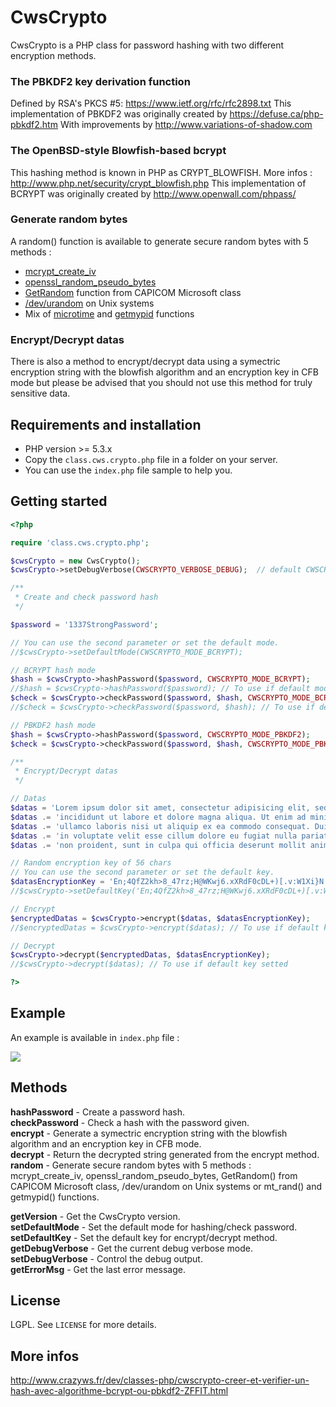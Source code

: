 # CwsCrypto

CwsCrypto is a PHP class for password hashing with two different encryption methods.

### The PBKDF2 key derivation function

Defined by RSA's PKCS #5: https://www.ietf.org/rfc/rfc2898.txt
This implementation of PBKDF2 was originally created by https://defuse.ca/php-pbkdf2.htm
With improvements by http://www.variations-of-shadow.com

### The OpenBSD-style Blowfish-based bcrypt

 This hashing method is known in PHP as CRYPT_BLOWFISH.
 More infos : http://www.php.net/security/crypt_blowfish.php
 This implementation of BCRYPT was originally created by http://www.openwall.com/phpass/
 
### Generate random bytes
 
 A random() function is available to generate secure random bytes with 5 methods :
* [mcrypt_create_iv](http://php.net/manual/en/function.mcrypt-create-iv.php)
* [openssl_random_pseudo_bytes](http://php.net/manual/en/function.openssl-random-pseudo-bytes.php)
* [GetRandom](http://msdn.microsoft.com/en-us/library/aa388176%28VS.85%29.aspx) function from CAPICOM Microsoft class
* [/dev/urandom](http://en.wikipedia.org/wiki//dev/random) on Unix systems
* Mix of [microtime](http://php.net/manual/en/function.microtime.php) and [getmypid](http://php.net/manual/en/function.getmypid.php) functions

### Encrypt/Decrypt datas

There is also a method to encrypt/decrypt data using a symectric encryption string with the blowfish algorithm and an encryption key in CFB mode but please be advised that you should not use this method for truly sensitive data. 

## Requirements and installation

* PHP version >= 5.3.x
* Copy the ``class.cws.crypto.php`` file in a folder on your server.
* You can use the ``index.php`` file sample to help you.

## Getting started

```php
<?php

require 'class.cws.crypto.php';

$cwsCrypto = new CwsCrypto();
$cwsCrypto->setDebugVerbose(CWSCRYPTO_VERBOSE_DEBUG);  // default CWSCRYPTO_VERBOSE_QUIET

/**
 * Create and check password hash
 */

$password = '1337StrongPassword';

// You can use the second parameter or set the default mode.
//$cwsCrypto->setDefaultMode(CWSCRYPTO_MODE_BCRYPT);

// BCRYPT hash mode
$hash = $cwsCrypto->hashPassword($password, CWSCRYPTO_MODE_BCRYPT);
//$hash = $cwsCrypto->hashPassword($password); // To use if default mode setted
$check = $cwsCrypto->checkPassword($password, $hash, CWSCRYPTO_MODE_BCRYPT);
//$check = $cwsCrypto->checkPassword($password, $hash); // To use if default mode setted

// PBKDF2 hash mode
$hash = $cwsCrypto->hashPassword($password, CWSCRYPTO_MODE_PBKDF2);
$check = $cwsCrypto->checkPassword($password, $hash, CWSCRYPTO_MODE_PBKDF2);

/**
 * Encrypt/Decrypt datas
 */

// Datas
$datas = 'Lorem ipsum dolor sit amet, consectetur adipisicing elit, sed do eiusmod tempor ';
$datas .= 'incididunt ut labore et dolore magna aliqua. Ut enim ad minim veniam, quis nostrud exercitation ';
$datas .= 'ullamco laboris nisi ut aliquip ex ea commodo consequat. Duis aute irure dolor in reprehenderit ';
$datas .= 'in voluptate velit esse cillum dolore eu fugiat nulla pariatur. Excepteur sint occaecat cupidatat ';
$datas .= 'non proident, sunt in culpa qui officia deserunt mollit anim id est laborum. ';

// Random encryption key of 56 chars
// You can use the second parameter or set the default key.
$datasEncryptionKey = 'En;4QfZ2kh>8_47rz;H@WKwj6.xXRdF0cDL+)[.v:W1Xi}N|Jo{Hx^u?';
//$cwsCrypto->setDefaultKey('En;4QfZ2kh>8_47rz;H@WKwj6.xXRdF0cDL+)[.v:W1Xi}N|Jo{Hx^u?');

// Encrypt
$encryptedDatas = $cwsCrypto->encrypt($datas, $datasEncryptionKey);
//$encryptedDatas = $cwsCrypto->encrypt($datas); // To use if default key setted

// Decrypt
$cwsCrypto->decrypt($encryptedDatas, $datasEncryptionKey);
//$cwsCrypto->decrypt($datas); // To use if default key setted

?>
```

## Example

An example is available in ``index.php`` file :

![](http://static.crazyws.fr/resources/blog/2013/08/cwscrypto-pbkdf2-bcrypt.png)

## Methods

**hashPassword** - Create a password hash.<br />
**checkPassword** - Check a hash with the password given.<br />
**encrypt** - Generate a symectric encryption string with the blowfish algorithm and an encryption key in CFB mode.<br />
**decrypt** - Return the decrypted string generated from the encrypt method.<br />
**random** - Generate secure random bytes with 5 methods : mcrypt_create_iv, openssl_random_pseudo_bytes, GetRandom() from CAPICOM Microsoft class, /dev/urandom on Unix systems or mt_rand() and getmypid() functions.<br />

**getVersion** - Get the CwsCrypto version.<br />
**setDefaultMode** - Set the default mode for hashing/check password.<br />
**setDefaultKey** - Set the default key for encrypt/decrypt method.<br />
**getDebugVerbose** - Get the current debug verbose mode.<br />
**setDebugVerbose** - Control the debug output.<br />
**getErrorMsg** - Get the last error message.<br />

## License

LGPL. See ``LICENSE`` for more details.

## More infos

http://www.crazyws.fr/dev/classes-php/cwscrypto-creer-et-verifier-un-hash-avec-algorithme-bcrypt-ou-pbkdf2-ZFFIT.html
